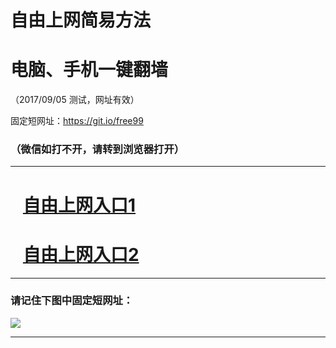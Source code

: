 ﻿# 自由上网简易方法

# 电脑、手机一键翻墙

（2017/09/05 测试，网址有效）

固定短网址：https://git.io/free99

### （微信如打不开，请转到浏览器打开）


***





# &nbsp;&nbsp; <a href="http://ft78128420.fwq-tz1001.xyz/fwqtz01.html?t=0905001823 " target="_blank">自由上网入口1</a>
# &nbsp;&nbsp; <a href="http://ft436025320.fwq-tz1002.xyz/fwqtz02.html?t=090500111270 " target="_blank">自由上网入口2</a>
***

### 请记住下图中固定短网址：

<img src="https://s3-us-west-2.amazonaws.com/fwq-1001/yjfq-20170905okok.png" /> 


***

